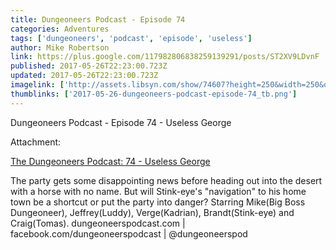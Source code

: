 ```yaml
---
title: Dungeoneers Podcast - Episode 74
categories: Adventures
tags: ['dungeoneers', 'podcast', 'episode', 'useless']
author: Mike Robertson
link: https://plus.google.com/117982806838259139291/posts/ST2XV9LDvnF
published: 2017-05-26T22:23:00.723Z
updated: 2017-05-26T22:23:00.723Z
imagelink: ['http://assets.libsyn.com/show/74607?height=250&width=250&overlay=true']
thumblinks: ['2017-05-26-dungeoneers-podcast-episode-74_tb.png']
---
```


Dungeoneers Podcast - Episode 74 - Useless George


Attachment:

<a href='http://dungeoneerspodcast.libsyn.com/74-useless-george'>The Dungeoneers Podcast: 74 - Useless George</a>


The party gets some disappointing news before heading out into the desert with a horse with no name. But will Stink-eye's "navigation" to his home town be a shortcut or put the party into danger? Starring Mike(Big Boss Dungeoneer), Jeffrey(Luddy), Verge(Kadrian), Brandt(Stink-eye) and Craig(Tomas). dungeoneerspodcast.com | facebook.com/dungeoneerspodcast | @dungeoneerspod